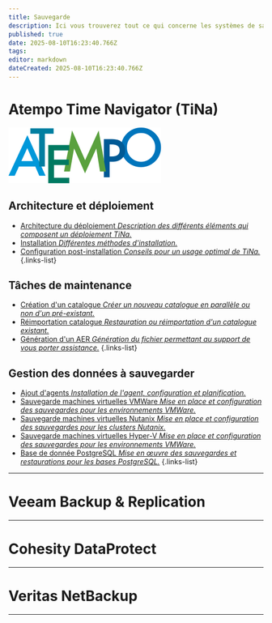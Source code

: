 ```yaml
---
title: Sauvegarde
description: Ici vous trouverez tout ce qui concerne les systèmes de sauvegardes avec l'installation, la configuration, les tips, etc...
published: true
date: 2025-08-10T16:23:40.766Z
tags: 
editor: markdown
dateCreated: 2025-08-10T16:23:40.766Z
---
```


# Atempo Time Navigator (TiNa)

![logo.svg](/sauvegarde/tina/logo.svg)

## Architecture et déploiement

- [Architecture du déploiement *Description des différents éléments qui composent un déploiement TiNa.*](/sauvegarde/tina/architecture)
- [Installation *Différentes méthodes d'installation.*](/sauvegarde/tina/installation)
- [Configuration post-installation *Conseils pour un usage optimal de TiNa.*](/sauvegarde/tina/post-install)
{.links-list}

## Tâches de maintenance

- [Création d'un catalogue *Créer un nouveau catalogue en parallèle ou non d'un pré-existant.*](/sauvegarde/tina/creation-catalogue)
- [Réimportation catalogue *Restauration ou réimportation d'un catalogue existant.*](/sauvegarde/tina/restauration-catalogue)
- [Génération d'un AER *Génération du fichier permettant au support de vous porter assistance.*](/sauvegarde/tina/generation-aer)
{.links-list}

## Gestion des données à sauvegarder

- [Ajout d'agents *Installation de l'agent, configuration et planification.*](/sauvegarde/tina/agents)
- [Sauvegarde machines virtuelles VMWare *Mise en place et configuration des sauvegardes pour les environnements VMWare.*](/sauvegarde/tina/vmware)
- [Sauvegarde machines virtuelles Nutanix *Mise en place et configuration des sauvegardes pour les clusters Nutanix.*](/sauvegarde/tina/nutanix)
- [Sauvegarde machines virtuelles Hyper-V *Mise en place et configuration des sauvegardes pour les environnements VMWare.*](/sauvegarde/tina/hyper-v)
- [Base de donnée PostgreSQL *Mise en œuvre des sauvegardes et restaurations pour les bases PostgreSQL.*](/sauvegarde/tina/postgresql)
{.links-list}

---

# Veeam Backup & Replication

---

# Cohesity DataProtect

---

# Veritas NetBackup

---